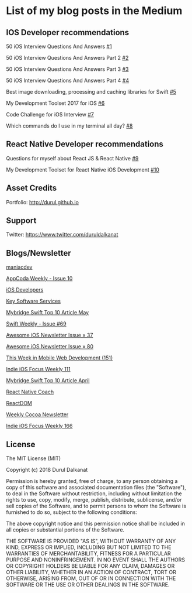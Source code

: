 # List of my blog posts in the Medium

## IOS Developer recommendations

50 iOS Interview Questions And Answers [#1](https://medium.com/ios-os-x-development/ios-interview-questions-13840247a57a#.fk998vdc2)

50 iOS Interview Questions And Answers Part 2 [#2](https://medium.com/@duruldalkanat/50-ios-interview-questions-and-answers-part-2-45f952230b9f#.68uenedy3)

50 iOS Interview Questions And Answers Part 3 [#3](https://medium.com/@duruldalkanat/50-ios-interview-questions-and-answers-part-3-3fad146b6c3d#.2gtjkclb4)

50 iOS Interview Questions And Answers Part 4 [#4](https://medium.com/@duruldalkanat/50-ios-interview-questions-and-answers-part-4-6f26b26341a)

Best image downloading, processing and caching libraries for Swift [#5](https://medium.com/ios-os-x-development/best-image-download-extension-library-for-swift-3-cf64ec1f84a0#.5nm2frvfb)

My Development Toolset 2017 for iOS [#6](https://medium.com/@duruldalkanat/my-development-toolset-2017-for-ios-7c0758e3e5ce#.lspa7gi1q)

Code Challenge for iOS Interview [#7](https://medium.com/@duruldalkanat/code-challenge-for-ios-interview-817c139891e4)

Which commands do I use in my terminal all day? [#8](https://medium.com/@duruldalkanat/which-commands-do-i-use-in-my-terminal-all-day-5787f0e9b830)


## React Native Developer recommendations

Questions for myself about React JS & React Native [#9](https://codeburst.io/questions-for-myself-about-react-js-react-native-5894cb76d9c)

My Development Toolset for React Native iOS Development [#10](https://medium.com/@duruldalkanat/my-development-toolset-for-react-native-ios-development-de1bd1b07216#.ohd2brda4)

## Asset Credits
Portfolio: http://durul.github.io


## Support
Twitter: https://www.twitter.com/duruldalkanat


## Blogs/Newsletter

[maniacdev](https://maniacdev.com/2017/03/150-ios-developer-interview-questions-answered)

[AppCoda Weekly - Issue 10](http://digest.appcoda.com/issues/appcoda-weekly-issue-10-48743)

[iOS Developers](https://www.facebook.com/apple.ios.developers/posts/1485002054852054)

[Key Software Services](https://www.facebook.com/KEYSS.IN/photos/pb.105810888587.-2207520000.1496252898./10155392436308588)

[Mybridge Swift Top 10 Article May](https://medium.mybridge.co/swift-top-10-articles-for-the-past-month-v-may-2017-e7160a55127e)

[Swift Weekly - Issue #69](http://digest.swiftweekly.com/issues/swift-weekly-issue-69-49991)

[Awesome iOS Newsletter Issue » 37](https://ios.libhunt.com/newsletter/37)

[Awesome iOS Newsletter Issue » 80](https://ios.libhunt.com/newsletter/80)

[This Week in Mobile Web Development (151)](https://www.inboxdb.com/this-week-in-mobile-web-development-151-49054/)

[Indie iOS Focus Weekly 111](https://indieiosfocus.curated.co/issues/111#start)

[Mybridge Swift Top 10 Article April](https://medium.mybridge.co/swift-top-10-articles-for-the-past-month-11d3863108df)

[React Native Coach](http://reactnativecoach.com/issues/12#start)

[ReactDOM](https://reactdom.com/issues/62)

[Weekly Cocoa Newsletter](https://weeklycocoa.news/2017/week-47th-of-2017/)

[Indie iOS Focus Weekly 166](https://indieiosfocus.com/issues/166)

## License

The MIT License (MIT)

Copyright (c) 2018 Durul Dalkanat

Permission is hereby granted, free of charge, to any person obtaining a copy of this software and associated documentation files (the "Software"), to deal in the Software without restriction, including without limitation the rights to use, copy, modify, merge, publish, distribute, sublicense, and/or sell copies of the Software, and to permit persons to whom the Software is furnished to do so, subject to the following conditions:

The above copyright notice and this permission notice shall be included in all copies or substantial portions of the Software.

THE SOFTWARE IS PROVIDED "AS IS", WITHOUT WARRANTY OF ANY KIND, EXPRESS OR IMPLIED, INCLUDING BUT NOT LIMITED TO THE WARRANTIES OF MERCHANTABILITY, FITNESS FOR A PARTICULAR PURPOSE AND NONINFRINGEMENT. IN NO EVENT SHALL THE AUTHORS OR COPYRIGHT HOLDERS BE LIABLE FOR ANY CLAIM, DAMAGES OR OTHER LIABILITY, WHETHER IN AN ACTION OF CONTRACT, TORT OR OTHERWISE, ARISING FROM, OUT OF OR IN CONNECTION WITH THE SOFTWARE OR THE USE OR OTHER DEALINGS IN THE SOFTWARE.
